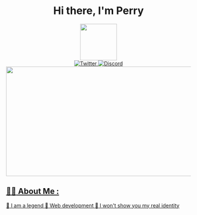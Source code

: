 <div id="header" align="center">
	<h1>Hi there, I'm Perry</h1>
  
</div>


<div id="header" align="center">
  <img src="https://media1.giphy.com/media/SUcApSWjPwQMARvcM8/giphy.gif?cid=790b76119a1d85f3aac7a3da930dbdff3ecaf7852225e4ff&rid=giphy.gif&ct=s" width="100"/>
</div>


<div id="socials" align="center">
	<a href="https://twitter.com/DonSovak">
		<img src="https://img.shields.io/badge/Twitter-blue?style=for-the-badge&logo=twitter&logoColor=white" alt="Twitter"/>
    <a>
<a href="https://discord.com/channels/@BarbaraHallSV#8562">
		<img src="https://img.shields.io/badge/Discord-blue?logo=discord&logoColor=white&style=for-the-badge" alt="Discord"/>
</div>


<img src="https://komarev.com/ghpvc/?username=your-github-murrpe&style=flat-square&color=blue" alt=""/>
	    
	    
	    
<div align="center">
  <img src="[https://media.giphy.com/media/dWesBcTLavkZuG35MI/giphy.gif](https://media3.giphy.com/media/jTHti8z6rjrUZmBgOp/giphy.gif?cid=790b761126cf98679a06bba35f4d696fd3cac36d69975f08&rid=giphy.gif&ct=s)" width="600" height="300"/](https://media0.giphy.com/media/Ut7zeRXCmxc0td7N68/giphy.gif?cid=790b7611908152487cf5dcb02d1d9052b42168624cc1949c&rid=giphy.gif&ct=s)>
</div>
	    
## :woman_technologist: About Me :
:heartbeat: I am a legend :heartbeat: Web development :heartbeat: I won't show you my real identity	    
